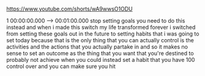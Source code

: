 https://www.youtube.com/shorts/wA9wwsO1ODU

1 00:00:00.000 --\> 00:01:00.000 stop setting goals you need to do this
instead and when i made this switch my life transformed forever i
switched from setting these goals out in the future to setting habits
that i was going to set today because that is the only thing that you
can actually control is the activities and the actions that you actually
partake in and so it makes no sense to set an outcome as the thing that
you want that you're destined to probably not achieve when you could
instead set a habit that you have 100 control over and you can make sure
you hit

